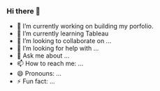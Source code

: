 ### Hi there 👋



- 🔭 I’m currently working on building my porfolio. 
- 🌱 I’m currently learning Tableau
- 👯 I’m looking to collaborate on ...
- 🤔 I’m looking for help with ...
- 💬 Ask me about ...
- 📫 How to reach me: ...
- 😄 Pronouns: ...
- ⚡ Fun fact: ...

